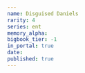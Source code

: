 ```yaml
---
name: Disguised Daniels
rarity: 4
series: ent
memory_alpha:
bigbook_tier: -1
in_portal: true
date:
published: true
---
```



